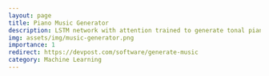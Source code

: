 ```yaml
---
layout: page
title: Piano Music Generator
description: LSTM network with attention trained to generate tonal piano music
img: assets/img/music-generator.png
importance: 1
redirect: https://devpost.com/software/generate-music
category: Machine Learning
---
```


